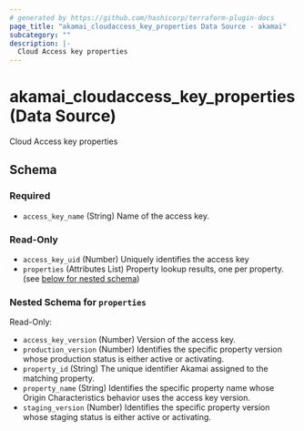 ```yaml
---
# generated by https://github.com/hashicorp/terraform-plugin-docs
page_title: "akamai_cloudaccess_key_properties Data Source - akamai"
subcategory: ""
description: |-
  Cloud Access key properties
---
```


# akamai_cloudaccess_key_properties (Data Source)

Cloud Access key properties



<!-- schema generated by tfplugindocs -->
## Schema

### Required

- `access_key_name` (String) Name of the access key.

### Read-Only

- `access_key_uid` (Number) Uniquely identifies the access key
- `properties` (Attributes List) Property lookup results, one per property. (see [below for nested schema](#nestedatt--properties))

<a id="nestedatt--properties"></a>
### Nested Schema for `properties`

Read-Only:

- `access_key_version` (Number) Version of the access key.
- `production_version` (Number) Identifies the specific property version whose production status is either active or activating.
- `property_id` (String) The unique identifier Akamai assigned to the matching property.
- `property_name` (String) Identifies the specific property name whose Origin Characteristics behavior uses the access key version.
- `staging_version` (Number) Identifies the specific property version whose staging status is either active or activating.
